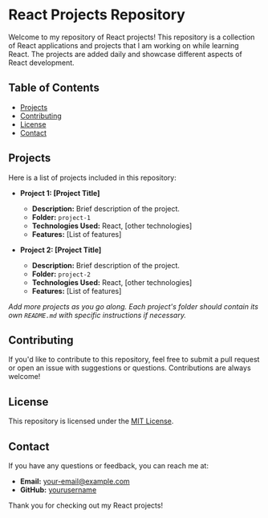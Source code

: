 # React Projects Repository

Welcome to my repository of React projects! This repository is a collection of React applications and projects that I am working on while learning React. The projects are added daily and showcase different aspects of React development.

## Table of Contents

- [Projects](#projects)
- [Contributing](#contributing)
- [License](#license)
- [Contact](#contact)

## Projects

Here is a list of projects included in this repository:

- **Project 1: [Project Title]**
  - **Description:** Brief description of the project.
  - **Folder:** `project-1`
  - **Technologies Used:** React, [other technologies]
  - **Features:** [List of features]

- **Project 2: [Project Title]**
  - **Description:** Brief description of the project.
  - **Folder:** `project-2`
  - **Technologies Used:** React, [other technologies]
  - **Features:** [List of features]

*Add more projects as you go along. Each project's folder should contain its own `README.md` with specific instructions if necessary.*

## Contributing

If you'd like to contribute to this repository, feel free to submit a pull request or open an issue with suggestions or questions. Contributions are always welcome!

## License

This repository is licensed under the [MIT License](LICENSE).

## Contact

If you have any questions or feedback, you can reach me at:

- **Email:** your-email@example.com
- **GitHub:** [yourusername](https://github.com/yourusername)

Thank you for checking out my React projects!

